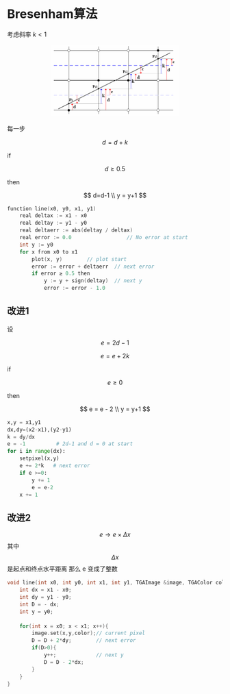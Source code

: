 
# Bresenham算法

考虑斜率 $k<1$

<img src="./images/2-bre.gif" style="max-width: 60%;margin-left:20%;box-shadow:0 0 0px;">


每一步 

$$
d=d+k
$$

if 

$$
d\ge 0.5
$$ 

then 

$$
d=d-1 \\
y = y+1
$$

```c
function line(x0, y0, x1, y1)
    real deltax := x1 - x0
    real deltay := y1 - y0
    real deltaerr := abs(deltay / deltax)     
    real error := 0.0                  // No error at start
    int y := y0
    for x from x0 to x1 
        plot(x, y)		  // plot start
        error := error + deltaerr  // next error
        if error ≥ 0.5 then
            y := y + sign(deltay)  // next y
            error := error - 1.0
```


## 改进1

设 

$$
e=2d-1
$$

$$
e = e + 2k
$$

if 

$$
e \ge 0
$$ 

then 

$$
e = e - 2 \\
y = y+1
$$

```py
x,y = x1,y1
dx,dy=(x2-x1),(y2-y1)
k = dy/dx
e = -1          # 2d-1 and d = 0 at start 
for i in range(dx):
	setpixel(x,y)
	e += 2*k   # next error
	if e >=0:
		y += 1
		e = e-2 
	x += 1
```

## 改进2

$$
e \to e\times \Delta x
$$ 
其中 
$$
\Delta x
$$ 是起点和终点水平距离 那么 e 变成了整数

```c
void line(int x0, int y0, int x1, int y1, TGAImage &image, TGAColor color) {
    int dx = x1 - x0;
    int dy = y1 - y0;
    int D = - dx;
    int y = y0;

    for(int x = x0; x < x1; x++){
        image.set(x,y,color);// current pixel
        D = D + 2*dy;        // next error
        if(D>0){
            y++;             // next y
            D = D - 2*dx;
        }
    }
}
```